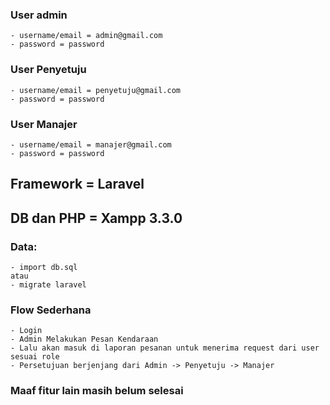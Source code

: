 ### User admin
    - username/email = admin@gmail.com
    - password = password
### User Penyetuju
    - username/email = penyetuju@gmail.com
    - password = password
### User Manajer
    - username/email = manajer@gmail.com
    - password = password

## Framework = Laravel
## DB dan PHP = Xampp 3.3.0
### Data:
    - import db.sql 
    atau
    - migrate laravel


### Flow Sederhana
    - Login
    - Admin Melakukan Pesan Kendaraan
    - Lalu akan masuk di laporan pesanan untuk menerima request dari user sesuai role
    - Persetujuan berjenjang dari Admin -> Penyetuju -> Manajer

### Maaf fitur lain masih belum selesai 
